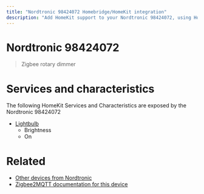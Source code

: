 ```yaml
---
title: "Nordtronic 98424072 Homebridge/HomeKit integration"
description: "Add HomeKit support to your Nordtronic 98424072, using Homebridge, Zigbee2MQTT and homebridge-z2m."
---
```

<!---
This file has been GENERATED using src/docgen/docgen.ts
DO NOT EDIT THIS FILE MANUALLY!
-->
# Nordtronic 98424072
> Zigbee rotary dimmer


# Services and characteristics
The following HomeKit Services and Characteristics are exposed by
the Nordtronic 98424072

* [Lightbulb](../../light.md)
  * Brightness
  * On


# Related
* [Other devices from Nordtronic](../index.md#nordtronic)
* [Zigbee2MQTT documentation for this device](https://www.zigbee2mqtt.io/devices/98424072.html)